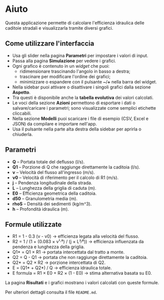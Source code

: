 # Aiuto

Questa applicazione permette di calcolare l'efficienza idraulica delle caditoie stradali e visualizzarla tramite diversi grafici.

## Come utilizzare l'interfaccia

- Usa gli slider nella pagina **Parametri** per impostare i valori di input.
- Passa alla pagina **Simulazione** per vedere i grafici.
- Ogni grafico è contenuto in un *widget* che puoi:
  - ridimensionare trascinando l'angolo in basso a destra;
  - trascinare per modificare l'ordine dei grafici;
  - minimizzare o espandere con il pulsante `➖`/`➕` nella barra del widget.
- Nella sidebar puoi attivare o disattivare i singoli grafici dalla sezione **Aspetto**.
- Tra questi è disponibile anche la **tabella evolutiva** dei valori calcolati.
- Le voci della sezione **Azioni** permettono di esportare i dati o salvare/caricare i parametri; sono visualizzate come semplici etichette cliccabili.
- Nella sezione **Modelli** puoi scaricare i file di esempio (CSV, Excel e JSON) da compilare e importare nell'app.
- Usa il pulsante nella parte alta destra della sidebar per aprirla o chiuderla.

## Parametri

- **Q** – Portata totale del deflusso (l/s).
- **Q1** – Porzione di Q che raggiunge direttamente la caditoia (l/s).
- **v** – Velocità del flusso all'ingresso (m/s).
- **v0** – Velocità di riferimento per il calcolo di R1 (m/s).
- **j** – Pendenza longitudinale della strada.
- **L** – Lunghezza della griglia di caduta (m).
- **E0** – Efficienza geometrica della caditoia.
- **d50** – Granulometria media (m).
- **rhoS** – Densità dei sedimenti (kg/m^3).
- **h** – Profondità idraulica (m).

## Formule utilizzate

- R1 = 1 - 0.3 (v - v0) → efficienza legata alla velocità del flusso.
- R2 = 1 / (1 + (0.083 × v¹·⁸) / (j × L²⁄³)) → efficienza influenzata da pendenza e lunghezza della griglia.
- Q1* = Q1 × R1 → portata intercettata dal tratto a monte.
- Q2 = Q - Q1 → portata che non raggiunge direttamente la caditoia.
- Q2* = Q2 × R2 → porzione intercettata di Q2.
- E = (Q1* + Q2*) / Q → efficienza idraulica totale.
- E formula = R1 × E0 + R2 × (1 - E0) → stima alternativa basata su E0.

La pagina **Risultati** e i grafici mostrano i valori calcolati con queste formule.

Per ulteriori dettagli consulta il file `README.md`.
